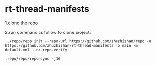 # rt-thread-manifests

1.clone the repo

2.run command as follow to clone project:

```
../repo/repo init --repo-url https://github.com/zhuzhizhan/repo -u https://github.com/zhuzhizhan/rt-thread-manifests -b main -m default.xml --no-repo-verify

.repo/repo/repo sync -j16

